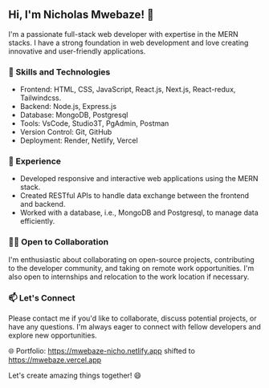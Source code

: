 ## Hi, I'm Nicholas Mwebaze! 👋

I'm a passionate full-stack web developer with expertise in the MERN stacks. I have a strong foundation in web development and love creating innovative and user-friendly applications.

### 🚀 Skills and Technologies

- Frontend: HTML, CSS, JavaScript, React.js, Next.js, React-redux, Tailwindcss.
- Backend: Node.js, Express.js
- Database: MongoDB, Postgresql
- Tools: VsCode, Studio3T, PgAdmin, Postman
- Version Control: Git, GitHub
- Deployment: Render, Netlify, Vercel

### 💼 Experience

- Developed responsive and interactive web applications using the MERN stack.
- Created RESTful APIs to handle data exchange between the frontend and backend.
- Worked with a database, i.e., MongoDB and Postgresql, to manage data efficiently.

### 👨‍💻 Open to Collaboration

I'm enthusiastic about collaborating on open-source projects, contributing to the developer community, and taking on remote work opportunities. I'm also open to internships and relocation to the work location if necessary.

### 📫 Let's Connect

Please contact me if you'd like to collaborate, discuss potential projects, or have any questions. I'm always eager to connect with fellow developers and explore new opportunities.

🌐 Portfolio: https://mwebaze-nicho.netlify.app shifted to https://mwebaze.vercel.app

Let's create amazing things together! 😄
